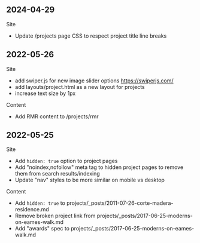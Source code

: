 ## 2024-04-29

Site

* Update /projects page CSS to respect project title line breaks

## 2022-05-26

Site

* add swiper.js for new image slider options https://swiperjs.com/
* add layouts/project.html as a new layout for projects
* increase text size by 1px

Content

* Add RMR content to /projects/rmr

## 2022-05-25

Site

* Add `hidden: true` option to project pages
* Add "noindex,nofollow" meta tag to hidden project pages to remove them from search results/indexing
* Update "nav" styles to be more similar on mobile vs desktop

Content

* Add `hidden: true` to projects/_posts/2011-07-26-corte-madera-residence.md
* Remove broken project link from projects/_posts/2017-06-25-moderns-on-eames-walk.md
* Add "awards" spec to projects/_posts/2017-06-25-moderns-on-eames-walk.md